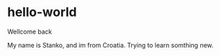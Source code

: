 # hello-world

Wellcome back

My name is Stanko, and im from Croatia.
Trying to learn somthing new.
